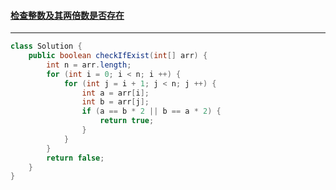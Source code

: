 #### <a href="https://leetcode.cn/problems/check-if-n-and-its-double-exist/">检查整数及其两倍数是否存在</a>

---------------

```java
class Solution {
    public boolean checkIfExist(int[] arr) {
        int n = arr.length;
        for (int i = 0; i < n; i ++) {
            for (int j = i + 1; j < n; j ++) {
                int a = arr[i];
                int b = arr[j];
                if (a == b * 2 || b == a * 2) {
                    return true;
                }
            }
        }
        return false;
    }
}
```


